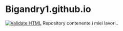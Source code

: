# Bigandry1.github.io
[![Validate HTML](https://github.com/Bigandry1/Bigandry1.github.io/actions/workflows/html-validate.yml/badge.svg)](https://github.com/Bigandry1/Bigandry1.github.io/actions/workflows/html-validate.yml)
Repository contenente i miei lavori..
